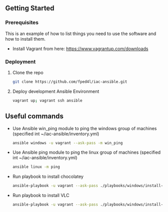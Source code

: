 ## Getting Started

### Prerequisites

This is an example of how to list things you need to use the software and how to install them.
* Install Vagrant from here: https://www.vagrantup.com/downloads

### Deployment

1. Clone the repo
   ```sh
   git clone https://github.com/fped4l/iac-ansible.git
   ```
2. Deploy development Ansible Environment
   ```sh
   vagrant up; vagrant ssh ansible

## Useful commands

* Use Ansible win_ping module to ping the windows group of machines (specified int ~/iac-ansible/inventory.yml)
   ```sh
   ansible windows -u vagrant --ask-pass -m win_ping
   ```

* Use Ansible ping module to ping the linux group of machines (specified int ~/iac-ansible/inventory.yml)  
   ```sh
   ansible linux -m ping
   ```

* Run playbook to install chocolatey
   ```sh
   ansible-playbook -u vagrant --ask-pass ./playbooks/windows/install-chocolatey.yml
   ```

* Run playbook to install VLC
   ```sh
   ansible-playbook -u vagrant --ask-pass ./playbooks/windows/install-vlc-v3011.yml
   ```
